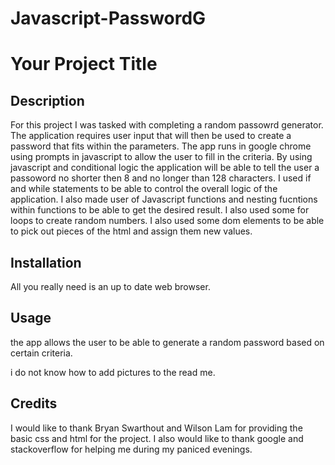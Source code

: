 # Javascript-PasswordG
# Your Project Title

## Description 

For this project I was tasked with completing a random passowrd generator. The application requires user input that will then be used to create a password that fits within the parameters.
The app runs in google chrome using prompts in javascript to allow the user to fill in the criteria. By using javascript and conditional logic the application will be able to tell the user a passoword no shorter then 8 and no longer than 128 characters.
I used if and while statements to be able to control the overall logic of the application. I also made user of Javascript functions and nesting fucntions within functions to be able to get the desired result.
I also used some for loops to create random numbers.
I also used some dom elements to be able to pick out pieces of the html and assign them new values.



## Installation

All you really need is an up to date web browser.


## Usage 
the app allows the user to be able to generate a random password based on certain criteria.

i do not know how to add pictures to the read me. 

## Credits

I would like to thank Bryan Swarthout and Wilson Lam for providing the basic css and html for the project. I also would like to thank google and stackoverflow for helping me during my paniced evenings.



